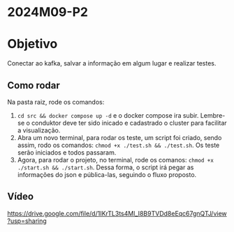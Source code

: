# 2024M09-P2

# Objetivo

Conectar ao kafka, salvar a informação em algum lugar e realizar testes.

## Como rodar

Na pasta raiz, rode os comandos:

1. `cd src && docker compose up -d` e o docker compose ira subir. Lembre-se o conduktor deve ter sido inicado e cadastrado o cluster para facilitar a visualização.
2. Abra um novo terminal, para rodar os teste, um script foi criado, sendo assim, rodo os comandos: `chmod +x ./test.sh && ./test.sh`. Os teste serão iniciados e todos passaram.
3. Agora, para rodar o projeto, no terminal, rode os comanos: `chmod +x ./start.sh && ./start.sh`. Dessa forma, o script irá pegar as informações do json e pública-las, seguindo o fluxo proposto.

## Vídeo

https://drive.google.com/file/d/1IKrTL3ts4Ml_I8B9TVDd8eEqc67gnQTJ/view?usp=sharing